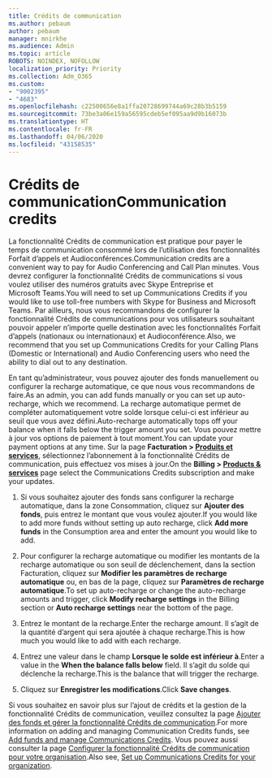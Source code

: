```yaml
---
title: Crédits de communication
ms.author: pebaum
author: pebaum
manager: mnirkhe
ms.audience: Admin
ms.topic: article
ROBOTS: NOINDEX, NOFOLLOW
localization_priority: Priority
ms.collection: Adm_O365
ms.custom:
- "9002395"
- "4683"
ms.openlocfilehash: c22500656e8a1ffa20728699744a69c28b3b5159
ms.sourcegitcommit: 73be3a06e159a56595cdeb5ef095aa9d9b16073b
ms.translationtype: HT
ms.contentlocale: fr-FR
ms.lasthandoff: 04/06/2020
ms.locfileid: "43158535"
---
```

# <a name="communication-credits"></a><span data-ttu-id="94643-102">Crédits de communication</span><span class="sxs-lookup"><span data-stu-id="94643-102">Communication credits</span></span>

<span data-ttu-id="94643-103">La fonctionnalité Crédits de communication est pratique pour payer le temps de communication consommé lors de l’utilisation des fonctionnalités Forfait d’appels et Audioconférences.</span><span class="sxs-lookup"><span data-stu-id="94643-103">Communication credits are a convenient way to pay for Audio Conferencing and Call Plan minutes.</span></span>  <span data-ttu-id="94643-104">Vous devrez configurer la fonctionnalité Crédits de communications si vous voulez utiliser des numéros gratuits avec Skype Entreprise et Microsoft Teams.</span><span class="sxs-lookup"><span data-stu-id="94643-104">You will need to set up Communications Credits if you would like to use toll-free numbers with Skype for Business and Microsoft Teams.</span></span>  <span data-ttu-id="94643-105">Par ailleurs, nous vous recommandons de configurer la fonctionnalité Crédits de communications pour vos utilisateurs souhaitant pouvoir appeler n’importe quelle destination avec les fonctionnalités Forfait d’appels (nationaux ou internationaux) et Audioconférence.</span><span class="sxs-lookup"><span data-stu-id="94643-105">Also, we recommend that you set up Communications Credits for your Calling Plans (Domestic or International) and Audio Conferencing users who need the ability to dial out to any destination.</span></span>

<span data-ttu-id="94643-106">En tant qu’administrateur, vous pouvez ajouter des fonds manuellement ou configurer la recharge automatique, ce que nous vous recommandons de faire.</span><span class="sxs-lookup"><span data-stu-id="94643-106">As an admin, you can add funds manually or you can set up auto-recharge, which we recommend.</span></span>  <span data-ttu-id="94643-107">La recharge automatique permet de compléter automatiquement votre solde lorsque celui-ci est inférieur au seuil que vous avez défini.</span><span class="sxs-lookup"><span data-stu-id="94643-107">Auto-recharge automatically tops off your balance when it falls below the trigger amount you set.</span></span>  <span data-ttu-id="94643-108">Vous pouvez mettre à jour vos options de paiement à tout moment.</span><span class="sxs-lookup"><span data-stu-id="94643-108">You can update your payment options at any time.</span></span> <span data-ttu-id="94643-109">Sur la page **Facturation > [Produits et services](https://go.microsoft.com/fwlink/p/?linkid=842054)**, sélectionnez l’abonnement à la fonctionnalité Crédits de communication, puis effectuez vos mises à jour.</span><span class="sxs-lookup"><span data-stu-id="94643-109">On the **Billing > [Products & services](https://go.microsoft.com/fwlink/p/?linkid=842054)** page select the Communications Credits subscription and make your updates.</span></span>

1. <span data-ttu-id="94643-110">Si vous souhaitez ajouter des fonds sans configurer la recharge automatique, dans la zone Consommation, cliquez sur **Ajouter des fonds**, puis entrez le montant que vous voulez ajouter.</span><span class="sxs-lookup"><span data-stu-id="94643-110">If you would like to add more funds without setting up auto recharge, click **Add more funds** in the Consumption area and enter the amount you would like to add.</span></span>

2. <span data-ttu-id="94643-111">Pour configurer la recharge automatique ou modifier les montants de la recharge automatique ou son seuil de déclenchement, dans la section Facturation, cliquez sur **Modifier les paramètres de recharge automatique** ou, en bas de la page, cliquez sur **Paramètres de recharge automatique**.</span><span class="sxs-lookup"><span data-stu-id="94643-111">To set up auto-recharge or change the auto-recharge amounts and trigger, click **Modify recharge settings** in the Billing section or **Auto recharge settings** near the bottom of the page.</span></span>  

3. <span data-ttu-id="94643-112">Entrez le montant de la recharge.</span><span class="sxs-lookup"><span data-stu-id="94643-112">Enter the recharge amount.</span></span>  <span data-ttu-id="94643-113">Il s’agit de la quantité d’argent qui sera ajoutée à chaque recharge.</span><span class="sxs-lookup"><span data-stu-id="94643-113">This is how much you would like to add with each recharge.</span></span>  

4. <span data-ttu-id="94643-114">Entrez une valeur dans le champ **Lorsque le solde est inférieur à**.</span><span class="sxs-lookup"><span data-stu-id="94643-114">Enter a value in the **When the balance falls below** field.</span></span>  <span data-ttu-id="94643-115">Il s’agit du solde qui déclenche la recharge.</span><span class="sxs-lookup"><span data-stu-id="94643-115">This is the balance that will trigger the recharge.</span></span>

5. <span data-ttu-id="94643-116">Cliquez sur **Enregistrer les modifications**.</span><span class="sxs-lookup"><span data-stu-id="94643-116">Click **Save changes**.</span></span>

<span data-ttu-id="94643-117">Si vous souhaitez en savoir plus sur l’ajout de crédits et la gestion de la fonctionnalité Crédits de communication, veuillez consultez la page [Ajouter des fonds et gérer la fonctionnalité Crédits de communication](https://docs.microsoft.com/microsoftteams/add-funds-and-manage-communications-credits).</span><span class="sxs-lookup"><span data-stu-id="94643-117">For more information on adding and managing Communication Credits funds, see [Add funds and manage Communications Credits](https://docs.microsoft.com/microsoftteams/add-funds-and-manage-communications-credits).</span></span> <span data-ttu-id="94643-118">Vous pouvez aussi consulter la page [Configurer la fonctionnalité Crédits de communication pour votre organisation](https://docs.microsoft.com/microsoftteams/set-up-communications-credits-for-your-organization).</span><span class="sxs-lookup"><span data-stu-id="94643-118">Also see, [Set up Communications Credits for your organization](https://docs.microsoft.com/microsoftteams/set-up-communications-credits-for-your-organization).</span></span>
